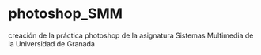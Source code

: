 # photoshop_SMM
creación de la práctica photoshop de la asignatura Sistemas Multimedia de la Universidad de Granada
